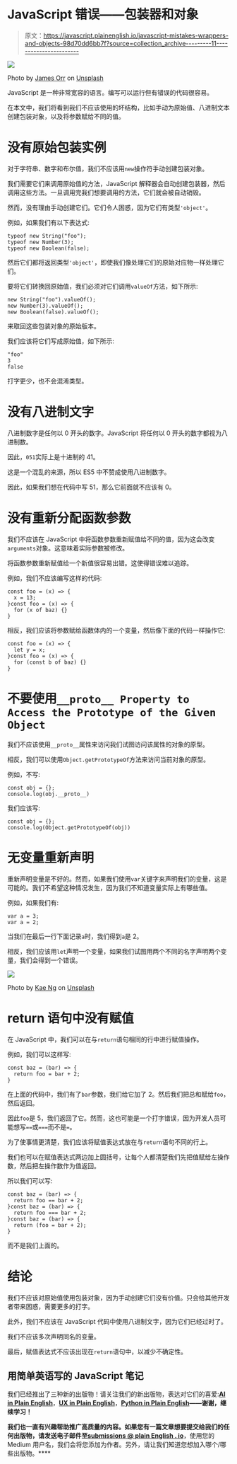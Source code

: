 # JavaScript 错误——包装器和对象

> 原文：<https://javascript.plainenglish.io/javascript-mistakes-wrappers-and-objects-98d70dd6bb7f?source=collection_archive---------11----------------------->

![](img/59f54b7954cda6d6dc240b043d7d9310.png)

Photo by [James Orr](https://unsplash.com/@orrbarone?utm_source=medium&utm_medium=referral) on [Unsplash](https://unsplash.com?utm_source=medium&utm_medium=referral)

JavaScript 是一种非常宽容的语言。编写可以运行但有错误的代码很容易。

在本文中，我们将看到我们不应该使用的坏结构，比如手动为原始值、八进制文本创建包装对象，以及将参数赋给不同的值。

# 没有原始包装实例

对于字符串、数字和布尔值，我们不应该用`new`操作符手动创建包装对象。

我们需要它们来调用原始值的方法，JavaScript 解释器会自动创建包装器，然后调用这些方法。一旦调用完我们想要调用的方法，它们就会被自动销毁。

然而，没有理由手动创建它们。它们令人困惑，因为它们有类型`'object'`。

例如，如果我们有以下表达式:

```
typeof new String("foo");
typeof new Number(3);
typeof new Boolean(false);
```

然后它们都将返回类型`'object'`，即使我们像处理它们的原始对应物一样处理它们。

要将它们转换回原始值，我们必须对它们调用`valueOf`方法，如下所示:

```
new String("foo").valueOf();
new Number(3).valueOf();
new Boolean(false).valueOf();
```

来取回这些包装对象的原始版本。

我们应该将它们写成原始值，如下所示:

```
"foo"
3
false
```

打字更少，也不会混淆类型。

# 没有八进制文字

八进制数字是任何以 0 开头的数字。JavaScript 将任何以 0 开头的数字都视为八进制数。

因此，`051`实际上是十进制的 41。

这是一个混乱的来源，所以 ES5 中不赞成使用八进制数字。

因此，如果我们想在代码中写 51，那么它前面就不应该有 0。

# 没有重新分配函数参数

我们不应该在 JavaScript 中将函数参数重新赋值给不同的值，因为这会改变`arguments`对象。这意味着实际参数被修改。

将函数参数重新赋值给一个新值很容易出错。这使得错误难以追踪。

例如，我们不应该编写这样的代码:

```
const foo = (x) => {
  x = 13;
}const foo = (x) => {
  for (x of baz) {}
}
```

相反，我们应该将参数赋给函数体内的一个变量，然后像下面的代码一样操作它:

```
const foo = (x) => {
  let y = x;
}const foo = (x) => {
  for (const b of baz) {}
}
```

# 不要使用`__proto__ Property to Access the Prototype of the Given Object`

我们不应该使用`__proto__`属性来访问我们试图访问该属性的对象的原型。

相反，我们可以使用`Object.getPrototypeOf`方法来访问当前对象的原型。

例如，不写:

```
const obj = {};
console.log(obj.__proto__)
```

我们应该写:

```
const obj = {};
console.log(Object.getPrototypeOf(obj))
```

# 无变量重新声明

重新声明变量是不好的。然而，如果我们使用`var`关键字来声明我们的变量，这是可能的。我们不希望这种情况发生，因为我们不知道变量实际上有哪些值。

例如，如果我们有:

```
var a = 3;
var a = 2;
```

当我们在最后一行下面记录`a`时，我们得到`a`是 2。

相反，我们应该用`let`声明一个变量，如果我们试图用两个不同的名字声明两个变量，我们会得到一个错误。

![](img/8664caaf20d81d507e69e36aea592d0b.png)

Photo by [Kae Ng](https://unsplash.com/@ffkae?utm_source=medium&utm_medium=referral) on [Unsplash](https://unsplash.com?utm_source=medium&utm_medium=referral)

# return 语句中没有赋值

在 JavaScript 中，我们可以在与`return`语句相同的行中进行赋值操作。

例如，我们可以这样写:

```
const baz = (bar) => {
  return foo = bar + 2;
}
```

在上面的代码中，我们有了`bar`参数，我们给它加了 2。然后我们把总和赋给`foo`，然后返回。

因此`foo`是 5，我们返回了它。然而，这也可能是一个打字错误，因为开发人员可能想写`==`或`===`而不是`=`。

为了使事情更清楚，我们应该将赋值表达式放在与`return`语句不同的行上。

我们也可以在赋值表达式两边加上圆括号，让每个人都清楚我们先把值赋给左操作数，然后把左操作数作为值返回。

所以我们可以写:

```
const baz = (bar) => {
  return foo == bar + 2;
}const baz = (bar) => {
  return foo === bar + 2;
}const baz = (bar) => {
  return (foo = bar + 2);
}
```

而不是我们上面的。

# 结论

我们不应该对原始值使用包装对象，因为手动创建它们没有价值。只会给其他开发者带来困惑，需要更多的打字。

此外，我们不应该在 JavaScript 代码中使用八进制文字，因为它们已经过时了。

我们不应该多次声明同名的变量。

最后，赋值表达式不应该出现在`return`语句中，以减少不确定性。

## **用简单英语写的 JavaScript 笔记**

我们已经推出了三种新的出版物！请关注我们的新出版物，表达对它们的喜爱:[**AI in Plain English**](https://medium.com/ai-in-plain-english)，[**UX in Plain English**](https://medium.com/ux-in-plain-english)，[**Python in Plain English**](https://medium.com/python-in-plain-english)**——谢谢，继续学习！**

**我们也一直有兴趣帮助推广高质量的内容。如果您有一篇文章想要提交给我们的任何出版物，请发送电子邮件至[**submissions @ plain English . io**](mailto:submissions@plainenglish.io)**，使用您的 Medium 用户名，我们会将您添加为作者。另外，请让我们知道您想加入哪个/哪些出版物。****